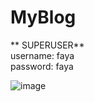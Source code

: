 # MyBlog
**
SUPERUSER** <br>
username: faya
<br>
password: faya

![image](https://user-images.githubusercontent.com/57491280/175041415-5b1398ca-9728-4811-aeb1-863d45001008.png)
